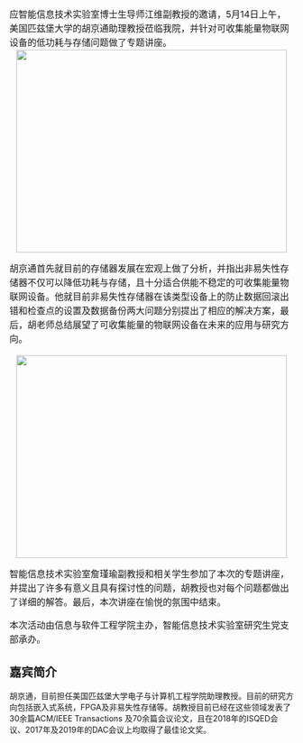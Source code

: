 <div style="font-size: 16px;line-height:25px">
应智能信息技术实验室博士生导师江维副教授的邀请，5月14日上午，美国匹兹堡大学的胡京通助理教授莅临我院，并针对可收集能量物联网设备的低功耗与存储问题做了专题讲座。

<center>
<img src="http://www.ss.uestc.edu.cn/content/uploads/1/image/public/201905/20190514175639_5jf0gnjb5w.jpg"  style="width:480px;height:360px;" /><p/>
</center>

胡京通首先就目前的存储器发展在宏观上做了分析，并指出非易失性存储器不仅可以降低功耗与存储，且十分适合供能不稳定的可收集能量物联网设备。他就目前非易失性存储器在该类型设备上的防止数据回滚出错和检查点的设置及数据备份两大问题分别提出了相应的解决方案，最后，胡老师总结展望了可收集能量的物联网设备在未来的应用与研究方向。

<center>
<img src="http://www.ss.uestc.edu.cn/content/uploads/1/image/public/201905/20190514175656_uco1bepfhq.jpg"  style="width:480px;height:360px;" /><p/>
</center>


智能信息技术实验室詹瑾瑜副教授和相关学生参加了本次的专题讲座，并提出了许多有意义且具有探讨性的问题，胡教授也对每个问题都做出了详细的解答。最后，本次讲座在愉悦的氛围中结束。

本次活动由信息与软件工程学院主办，智能信息技术实验室研究生党支部承办。
</div>

## 嘉宾简介
胡京通，目前担任美国匹兹堡大学电子与计算机工程学院助理教授。目前的研究方向包括嵌入式系统，FPGA及非易失性存储等。胡教授目前已经在这些领域发表了30余篇ACM/IEEE Transactions 及70余篇会议论文，且在2018年的ISQED会议、2017年及2019年的DAC会议上均取得了最佳论文奖。
